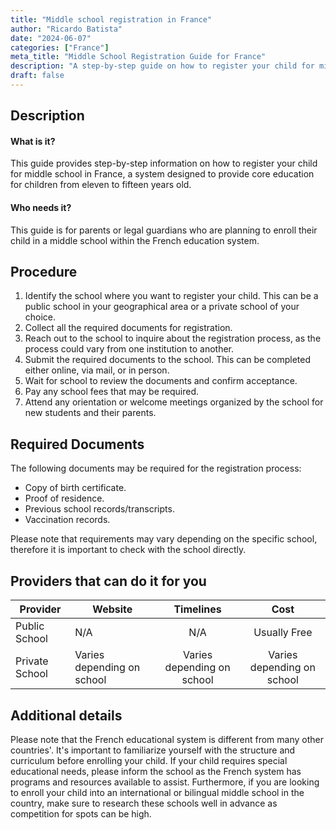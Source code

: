 ```yaml
---
title: "Middle school registration in France"
author: "Ricardo Batista"
date: "2024-06-07"
categories: ["France"]
meta_title: "Middle School Registration Guide for France"
description: "A step-by-step guide on how to register your child for middle school in France"
draft: false
---
```


## Description
#### What is it?
This guide provides step-by-step information on how to register your child for middle school in France, a system designed to provide core education for children from eleven to fifteen years old.

#### Who needs it?
This guide is for parents or legal guardians who are planning to enroll their child in a middle school within the French education system.

## Procedure
1. Identify the school where you want to register your child. This can be a public school in your geographical area or a private school of your choice.
2. Collect all the required documents for registration.  
3. Reach out to the school to inquire about the registration process, as the process could vary from one institution to another.
4. Submit the required documents to the school. This can be completed either online, via mail, or in person.
5. Wait for school to review the documents and confirm acceptance.
6. Pay any school fees that may be required.
7. Attend any orientation or welcome meetings organized by the school for new students and their parents.

## Required Documents
The following documents may be required for the registration process:
- Copy of birth certificate.
- Proof of residence.
- Previous school records/transcripts.
- Vaccination records.

Please note that requirements may vary depending on the specific school, therefore it is important to check with the school directly.

## Providers that can do it for you

| Provider        |     Website     |     Timelines    |       Cost      |
| --------------- | --------------- |  :-------------: | :-------------: |
| Public School  |     N/A      |        N/A       |    Usually Free    |
| Private School |  Varies depending on school | Varies depending on school | Varies depending on school |

## Additional details
Please note that the French educational system is different from many other countries'. It's important to familiarize yourself with the structure and curriculum before enrolling your child. If your child requires special educational needs, please inform the school as the French system has programs and resources available to assist. Furthermore, if you are looking to enroll your child into an international or bilingual middle school in the country, make sure to research these schools well in advance as competition for spots can be high.
